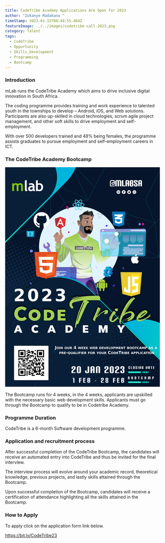 ```yaml
---
title: CodeTribe Academy Applications Are Open for 2023
author: "Zukanye Madakana "
timeStamp: 2023-01-15T08:49:55.464Z
featureImage: ../../images/codetribe-call-2023.png
category: Talent
tags:
  - CodeTribe
  - Opportunity
  - Skills_Development
  - Programming
  - Bootcamp
---
```

### **Introduction** 

mLab runs the CodeTribe Academy which aims to drive inclusive digital innovation in South Africa.

The coding programme provides training and work experience to talented youth in the townships to develop – Android, iOS, and Web solutions. Participants are also up-skilled in cloud technologies, scrum agile project management, and other soft skills to drive employment and self-employment.

With over 500 developers trained and 48% being females, the programme assists graduates to pursue employment and self-employment careers in ICT.

### **The CodeTribe Academy Bootcamp**

![The Bootcamp](../../images/bootcamp-poster-1.png)

The Bootcamp runs for 4 weeks, in the 4 weeks, applicants are upskilled with the necessary basic web development skills. Applicants must go through the Bootcamp to qualify to be in Codetribe Academy.

### **Programme Duration**

CodeTribe is a 6-month Software development programme. 

### **Application and recruitment process**

After successful completion of the CodeTribe Bootcamp, the candidates will receive an automated entry into CodeTribe and thus be invited for the final interview.

The interview process will evolve around your academic record, theoretical knowledge, previous projects, and lastly skills attained through the Bootcamp.

Upon successful completion of the Bootcamp, candidates will receive a certification of attendance highlighting all the skills attained in the Bootcamp.

### **How to Apply** 

To apply click on the application form link below.

<https://bit.ly/CodeTribe23>